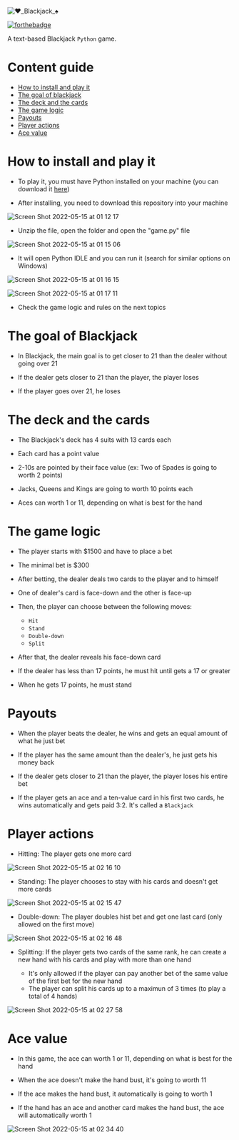 ![♥️_Blackjack_♠️](https://user-images.githubusercontent.com/55687321/168387175-5fef5eb1-e057-4db4-9c31-81a9f18dbd3f.png)

[![forthebadge](https://forthebadge.com/images/badges/made-with-python.svg)](https://forthebadge.com)

A text-based Blackjack `Python` game.

# Content guide

- [How to install and play it](#How-to-install-and-play-it)
- [The goal of blackjack](#The-goal-of-Blackjack)
- [The deck and the cards](#The-deck-and-the-cards)
- [The game logic](#The-game-logic)
- [Payouts](#Payouts)
- [Player actions](#Player-actions)
- [Ace value](#Ace-value)

# How to install and play it

- To play it, you must have Python installed on your machine (you can download it [here](https://www.python.org/downloads/))

- After installing, you need to download this repository into your machine

![Screen Shot 2022-05-15 at 01 12 17](https://user-images.githubusercontent.com/55687321/168457048-c1617234-558c-4941-b390-21aa9e03a0b7.png)

- Unzip the file, open the folder and open the "game.py" file

![Screen Shot 2022-05-15 at 01 15 06](https://user-images.githubusercontent.com/55687321/168457135-70c6a4eb-1b15-485c-866f-9fab9dcb13aa.png)

- It will open Python IDLE and you can run it (search for similar options on Windows)

![Screen Shot 2022-05-15 at 01 16 15](https://user-images.githubusercontent.com/55687321/168457153-1ee4f76b-a7f9-4935-829b-fc26b360da57.png)

![Screen Shot 2022-05-15 at 01 17 11](https://user-images.githubusercontent.com/55687321/168457159-6d1911ca-7ff4-4e46-a59d-4515b8ecdb56.png)

- Check the game logic and rules on the next topics

# The goal of Blackjack

- In Blackjack, the main goal is to get closer to 21 than the dealer without going over 21

- If the dealer gets closer to 21 than the player, the player loses

- If the player goes over 21, he loses

# The deck and the cards

- The Blackjack's deck has 4 suits with 13 cards each

- Each card has a point value

- 2-10s are pointed by their face value (ex: Two of Spades is going to worth
  2 points)

- Jacks, Queens and Kings are going to worth 10 points each
- Aces can worth 1 or 11, depending on what is best for the hand

# The game logic

- The player starts with $1500 and have to place a bet

- The minimal bet is $300

- After betting, the dealer deals two cards to the player and to himself

- One of dealer's card is face-down and the other is face-up

- Then, the player can choose between the following moves:

  - `Hit`
  - `Stand`
  - `Double-down`
  - `Split`

- After that, the dealer reveals his face-down card

- If the dealer has less than 17 points, he must hit until gets a 17 or greater

- When he gets 17 points, he must stand

# Payouts

- When the player beats the dealer, he wins and gets an equal amount of what he just bet

- If the player has the same amount than the dealer's, he just gets his money back

- If the dealer gets closer to 21 than the player, the player loses his entire bet

- If the player gets an ace and a ten-value card in his first two cards, he wins automatically and gets paid 3:2. It's called a `Blackjack`

# Player actions

- Hitting: The player gets one more card

![Screen Shot 2022-05-15 at 02 16 10](https://user-images.githubusercontent.com/55687321/168458375-2a483a53-7a21-4f2f-b739-770ec2af1224.png)

- Standing: The player chooses to stay with his cards and doesn't get more cards

![Screen Shot 2022-05-15 at 02 15 47](https://user-images.githubusercontent.com/55687321/168458370-cdf8af6e-f9cf-4a0e-887a-03ff60bb39a1.png)

- Double-down: The player doubles hist bet and get one last card (only allowed on the first move)

![Screen Shot 2022-05-15 at 02 16 48](https://user-images.githubusercontent.com/55687321/168458381-5b89fe90-2c1d-4795-b022-1f0ebba86bfd.png)

- Splitting: If the player gets two cards of the same rank, he can create a new hand with his cards and play with more than one hand

  - It's only allowed if the player can pay another bet of the same value of the first bet for the new hand
  - The player can split his cards up to a maximun of 3 times (to play a total of 4 hands)

![Screen Shot 2022-05-15 at 02 27 58](https://user-images.githubusercontent.com/55687321/168458556-c4dd7e2a-5133-40ee-9c08-8e459b04663c.png)

# Ace value

- In this game, the ace can worth 1 or 11, depending on what is best for the hand

- When the ace doesn't make the hand bust, it's going to worth 11

- If the ace makes the hand bust, it automatically is going to worth 1

- If the hand has an ace and another card makes the hand bust, the ace will automatically worth 1

![Screen Shot 2022-05-15 at 02 34 40](https://user-images.githubusercontent.com/55687321/168458711-ccaf9da0-a74d-44db-8095-89d6b8440e77.png)
